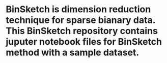 # BinSketch is dimension reduction technique for sparse bianary data. This BinSketch repository contains juputer notebook files for BinSketch method with a sample dataset.
